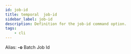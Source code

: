 ```yaml
---
id: job-id
title: temporal  job-id
sidebar_label: job-id
description: Definition for the job-id command option.
tags:
	- cli
---
```


Alias: **-o**
Batch Job Id
